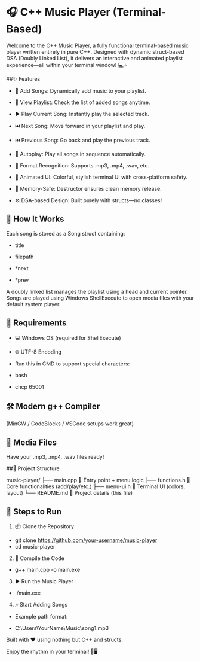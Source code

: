 # 🎧 C++ Music Player (Terminal-Based)

Welcome to the C++ Music Player, a fully functional terminal-based music player written entirely in pure C++. Designed with dynamic struct-based DSA (Doubly Linked List), it delivers an interactive and animated playlist experience—all within your terminal window! 💻🎶

##✨ Features

- 🎵 Add Songs: Dynamically add music to your playlist.

- 📄 View Playlist: Check the list of added songs anytime.

- ▶️ Play Current Song: Instantly play the selected track.

- ⏭️ Next Song: Move forward in your playlist and play.

- ⏮️ Previous Song: Go back and play the previous track.

- 🔁 Autoplay: Play all songs in sequence automatically.

- 🧠 Format Recognition: Supports .mp3, .mp4, .wav, etc.

- 🎨 Animated UI: Colorful, stylish terminal UI with cross-platform safety.

- 🧹 Memory-Safe: Destructor ensures clean memory release.

- ⚙️ DSA-based Design: Built purely with structs—no classes!

## 🧠 How It Works

Each song is stored as a Song struct containing:

- title

- filepath

- *next

- *prev

A doubly linked list manages the playlist using a head and current pointer. Songs are played using Windows ShellExecute to open media files with your default system player.

## 🔧 Requirements
- 💻 Windows OS (required for ShellExecute)

- 🌐 UTF-8 Encoding
- Run this in CMD to support special characters:

- bash
- chcp 65001

## 🛠️ Modern g++ Compiler
(MinGW / CodeBlocks / VSCode setups work great)

## 🎼 Media Files

Have your .mp3, .mp4, .wav files ready!

##📁 Project Structure

music-player/
├── main.cpp         🎯 Entry point + menu logic
├── functions.h      🔧 Core functionalities (add/play/etc.)
├── menu-ui.h        🎨 Terminal UI (colors, layout)
└── README.md        📘 Project details (this file)

## 🚀 Steps to Run

1. 📦 Clone the Repository

- git clone https://github.com/your-username/music-player
- cd music-player

2. 🧪 Compile the Code

- g++ main.cpp -o main.exe

3. ▶️ Run the Music Player

- ./main.exe
  
4. 🎶 Start Adding Songs

- Example path format:

- C:\\Users\\YourName\\Music\\song1.mp3

  
Built with ❤️ using nothing but C++ and structs.

Enjoy the rhythm in your terminal! 🎼🖥️
